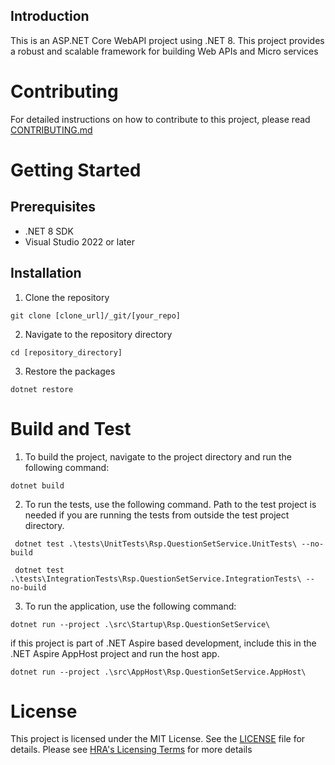 ## Introduction

This is an ASP.NET Core WebAPI project using .NET 8. This project provides a robust and scalable framework for building Web APIs and Micro services

# Contributing

For detailed instructions on how to contribute to this project, please read [CONTRIBUTING.md](./docs/CONTRIBUTING.md) 

# Getting Started

## Prerequisites

- .NET 8 SDK
- Visual Studio 2022 or later

## Installation

1. Clone the repository

```
git clone [clone_url]/_git/[your_repo]
```
2. Navigate to the repository directory

```
cd [repository_directory]
```

3. Restore the packages
```
dotnet restore
```
# Build and Test

1. To build the project, navigate to the project directory and run the following command:

```
dotnet build
```

2. To run the tests, use the following command. Path to the test project is needed if you are running the tests from outside the test project directory.

```
 dotnet test .\tests\UnitTests\Rsp.QuestionSetService.UnitTests\ --no-build

 dotnet test .\tests\IntegrationTests\Rsp.QuestionSetService.IntegrationTests\ --no-build
```

3. To run the application, use the following command:

```
dotnet run --project .\src\Startup\Rsp.QuestionSetService\
```

if this project is part of .NET Aspire based development, include this in the .NET Aspire AppHost project
and run the host app.

```
dotnet run --project .\src\AppHost\Rsp.QuestionSetService.AppHost\
```
# License

This project is licensed under the MIT License. See the [LICENSE](./LICENSE) file for details. Please see [HRA's Licensing Terms](https://dev.azure.com/FutureIRAS/Research%20Systems%20Programme/_wiki/wikis/RSP.wiki/84/Licensing-Information) for more details

